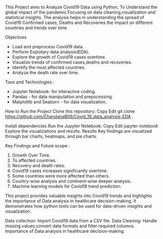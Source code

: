 This Project aims to Analyze Covid19 Data using Python, To Understand the global impact of the pandemic.Focusing on data cleaning,visualization and statistical insights.
The analysis helps in understanding the spread of Covid19 Confirmed cases, Deaths and Recoveries the impact on different countries and trends over time.

Objectives
* Load and preprocess Covid19 data.
* Perform Explotary data analysis(EDA).
* Explore the growth of Covid19 cases overtime.
* Visualize trends of confirmed cases,deaths and recoveries.
* Identify the most affected countries.
* Analyze the death rate over time.

Toos and Technologies :
* Jupyter Notebook- for interactive coding.
* Pandas - for data manipulation and prepocessing.
* Matplotlib and Seaborn - for data visualization.
  
How to Run the Project
Clone this repository:
Copy Edit git clone https://github.com/ChandanaB06/Covid_19_data_analysis-EDA ,

Install dependencies
Run the Jupyter Notebook: Copy Edit jupyter notebook Explore the visualizations and results. Results Key findings are visualized through bar charts, heatmaps, and pie charts.

Key Findings and Future scope :
1. Growth Over Time.
2. To affected countries.
3. Recovery and death rates.
4. Covid19 cases increases significantly overtime.
5. Some countries were more affected than others.
6. Country-wise analysis and continent-wise deeper analysis.
7. Machine learning models for Covid19 trend prediction.

This project provides valuable insights into Covid19 trends and highlights the importance of Data analysis in healthcare decision-making.
It demonstrates how python tools can be used for data-driven insights and visualization.

Data collection: Import Covid19 data from a CSV file.
Data Cleaning: Handle missing values,convert data formats and filter required columns.
Importance of Data analysis in healthcare decision-making.


